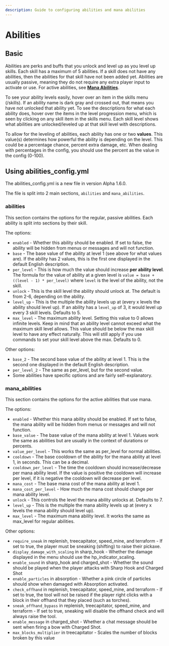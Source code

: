```yaml
---
description: Guide to configuring abilities and mana abilities
---
```


# Abilities

## Basic

Abilities are perks and buffs that you unlock and level up as you level up skills. Each skill has a maximum of 5 abilities. If a skill does not have any abilities, then the abilities for that skill have not been added yet. Abilities are usually passive, meaning they do not require any extra player input to activate or use. For active abilities, see [**Mana Abilities**](https://github.com/Archy-X/AureliumSkills/wiki/Mana-Abilities).

To see your ability levels easily, hover over an item in the skills menu (/skills). If an ability name is dark gray and crossed out, that means you have not unlocked that ability yet. To see the descriptions for what each ability does, hover over the items in the level progression menu, which is seen by clicking on any skill item in the skills menu. Each skill level shows what abilities are unlocked/leveled up at that skill level with descriptions.

To allow for the leveling of abilities, each ability has one or two **values**. This value(s) determines how powerful the ability is depending on the level. This could be a percentage chance, percent extra damage, etc. When dealing with percentages in the config, you should use the percent as the value in the config (0-100).

## Using abilities\_config.yml

The abilities\_config.yml is a new file in version Alpha 1.6.0.

The file is split into 2 main sections, `abilities` and `mana_abilities`.

### abilities

This section contains the options for the regular, passive abilities. Each ability is split into sections by their skill.

The options:

* `enabled` - Whether this ability should be enabled. If set to false, the ability will be hidden from menus or messages and will not function.
* `base` - The base value of the ability at level 1 (see above for what values are). If the ability has 2 values, this is the first one displayed in the default English description.
* `per_level` - This is how much the value should increase **per ability level**. The formula for the value of ability at a given level is `value = base + ((level - 1) * per_level)` where `level` is the level of the ability, not the skill.
* `unlock` - This is the skill level the ability should unlock at. The default is from 2-6, depending on the ability.
* `level_up` - This is the multiple the ability levels up at (every x levels the ability should level up). If an ability has a `level_up` of 3, it would level up every 3 skill levels. Defaults to 5.
* `max_level` - The maximum ability level. Setting this value to 0 allows infinite levels. Keep in mind that an ability level cannot exceed what the maximum skill level allows. This value should be below the max skill level to have any effect naturally. This will still apply if you use commands to set your skill level above the max. Defaults to 0.

Other options:

* `base_2` - The second base value of the ability at level 1. This is the second one displayed in the default English description.
* `per_level_2` - The same as per\_level, but for the second value.
* Some abilities have specific options and are fairly self-explanatory.

### mana\_abilities

This section contains the options for the active abilities that use mana.

The options:

* `enabled` - Whether this mana ability should be enabled. If set to false, the mana ability will be hidden from menus or messages and will not function.
* `base_value` - The base value of the mana ability at level 1. Values work the same as abilities but are usually in the context of durations or percents.
* `value_per_level` - This works the same as per\_level for normal abilities.
* `cooldown` - The base cooldown of the ability for the mana ability at level 1, in seconds. This can be a decimal.
* `cooldown_per_level` - The time the cooldown should increase/decrease per mana ability level. If the value is positive the cooldown will increase per level, if it is negative the cooldown will decrease per level.
* `mana_cost` - The base mana cost of the mana ability at level 1.
* `mana_cost_per_level` - How much the mana cost should change per mana ability level.
* `unlock` - This controls the level the mana ability unlocks at. Defaults to 7.
* `level_up` - This is the multiple the mana ability levels up at (every x levels the mana ability should level up).
* `max_level` - The maximum mana ability level. It works the same as max\_level for regular abilities.

Other options:

* `require_sneak` in replenish, treecapitator, speed\_mine, and terraform - If set to true, the player must be sneaking (shifting) to raise their pickaxe.
* `display_damage_with_scaling` in sharp\_hook - Whether the damage displayed in the menu should use the hp\_indicator\_scaling.
* `enable_sound` in sharp\_hook and charged\_shot - Whether the sound should be played when the player attacks with Sharp Hook and Charged Shot
* `enable_particles` in absorption - Whether a pink circle of particles should show when damaged with Absorption activated.
* `check_offhand` in replenish, treecapitator, speed\_mine, and terraform - If set to true, the tool will not be raised if the player right clicks with a block in their offhand that they placed (such as torches).
* `sneak_offhand_bypass` in replenish, treecapitator, speed\_mine, and terraform - If set to true, sneaking will disable the offhand check and will always raise the tool.
* `enable_message` in charged\_shot - Whether a chat message should be sent when firing a bow with Charged Shot.
* `max_blocks_multiplier` in treecapitator - Scales the number of blocks broken by this value
